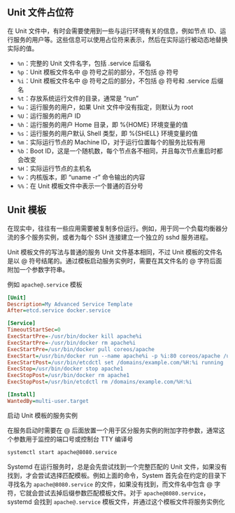 ## Unit 文件占位符

在 Unit 文件中，有时会需要使用到一些与运行环境有关的信息，例如节点 ID、运行服务的用户等。这些信息可以使用占位符来表示，然后在实际运行被动态地替换实际的值。

- `%n`：完整的 Unit 文件名字，包括 .service 后缀名
- `%p`：Unit 模板文件名中 @ 符号之前的部分，不包括 @ 符号
- `%i`：Unit 模板文件名中 @ 符号之后的部分，不包括 @ 符号和 .service 后缀名
- `%t`：存放系统运行文件的目录，通常是 “run”
- `%u`：运行服务的用户，如果 Unit 文件中没有指定，则默认为 root
- `%U`：运行服务的用户 ID
- `%h`：运行服务的用户 Home 目录，即 %{HOME} 环境变量的值
- `%s`：运行服务的用户默认 Shell 类型，即 %{SHELL} 环境变量的值
- `%m`：实际运行节点的 Machine ID，对于运行位置每个的服务比较有用
- `%b`：Boot ID，这是一个随机数，每个节点各不相同，并且每次节点重启时都会改变
- `%H`：实际运行节点的主机名
- `%v`：内核版本，即 “uname -r” 命令输出的内容
- `%%`：在 Unit 模板文件中表示一个普通的百分号

## Unit 模板

在现实中，往往有一些应用需要被复制多份运行。例如，用于同一个负载均衡器分流的多个服务实例，或者为每个 SSH 连接建立一个独立的 sshd 服务进程。

Unit 模板文件的写法与普通的服务 Unit 文件基本相同，不过 Unit 模板的文件名是以 @ 符号结尾的。通过模板启动服务实例时，需要在其文件名的 @ 字符后面附加一个参数字符串。

例如 `apache@.service` 模板

```ini
[Unit]
Description=My Advanced Service Template
After=etcd.service docker.service

[Service]
TimeoutStartSec=0
ExecStartPre=-/usr/bin/docker kill apache%i
ExecStartPre=-/usr/bin/docker rm apache%i
ExecStartPre=/usr/bin/docker pull coreos/apache
ExecStart=/usr/bin/docker run --name apache%i -p %i:80 coreos/apache /usr/sbin/apache2ctl -D FOREGROUND
ExecStartPost=/usr/bin/etcdctl set /domains/example.com/%H:%i running
ExecStop=/usr/bin/docker stop apache1
ExecStopPost=/usr/bin/docker rm apache1
ExecStopPost=/usr/bin/etcdctl rm /domains/example.com/%H:%i

[Install]
WantedBy=multi-user.target
```

启动 Unit 模板的服务实例

在服务启动时需要在 @ 后面放置一个用于区分服务实例的附加字符参数，通常这个参数用于监控的端口号或控制台 TTY 编译号

```bash
systemctl start apache@8080.service
```

Systemd 在运行服务时，总是会先尝试找到一个完整匹配的 Unit 文件，如果没有找到，才会尝试选择匹配模板。例如上面的命令，System 首先会在约定的目录下寻找名为 `apache@8080.service` 的文件，如果没有找到，而文件名中包含 @ 字符，它就会尝试去掉后缀参数匹配模板文件。对于 `apache@8080.service`，systemd 会找到 `apache@.service` 模板文件，并通过这个模板文件将服务实例化
